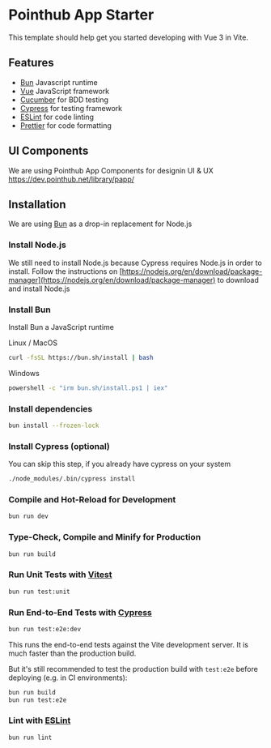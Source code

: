 # Pointhub App Starter

This template should help get you started developing with Vue 3 in Vite.

## Features

- [Bun](https://bun.sh/) Javascript runtime
- [Vue](https://vuejs.org/) JavaScript framework
- [Cucumber](https://cucumber.io/) for BDD testing
- [Cypress](https://www.cypress.io/) for testing framework
- [ESLint](https://eslint.org) for code linting
- [Prettier](https://prettier.io) for code formatting

## UI Components

We are using Pointhub App Components for designin UI & UX https://dev.pointhub.net/library/papp/

## Installation

We are using [Bun](https://dev.pointhub.net/guide/introduction/bun) as a drop-in replacement for Node.js

### Install Node.js

We still need to install Node.js because Cypress requires Node.js in order to install. Follow the instructions on [https://nodejs.org/en/download/package-manager](https://nodejs.org/en/download/package-manager) to download and install Node.js

### Install Bun

Install Bun a JavaScript runtime

Linux / MacOS

```bash
curl -fsSL https://bun.sh/install | bash
```

Windows

```bash
powershell -c "irm bun.sh/install.ps1 | iex"
```

### Install dependencies

```sh
bun install --frozen-lock
```

### Install Cypress (optional)

You can skip this step, if you already have cypress on your system

```sh
./node_modules/.bin/cypress install
```

### Compile and Hot-Reload for Development

```sh
bun run dev
```

### Type-Check, Compile and Minify for Production

```sh
bun run build
```

### Run Unit Tests with [Vitest](https://vitest.dev/)

```sh
bun run test:unit
```

### Run End-to-End Tests with [Cypress](https://www.cypress.io/)

```sh
bun run test:e2e:dev
```

This runs the end-to-end tests against the Vite development server.
It is much faster than the production build.

But it's still recommended to test the production build with `test:e2e` before deploying (e.g. in CI environments):

```sh
bun run build
bun run test:e2e
```

### Lint with [ESLint](https://eslint.org/)

```sh
bun run lint
```

